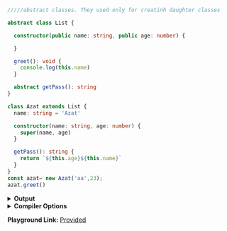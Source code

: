 
```ts

/////abstract classes. They used only for creatinh daughter classes

abstract class List {

  constructor(public name: string, public age: number) {

  }

  greet(): void {
    console.log(this.name)
  }

  abstract getPass(): string
}

class Azat extends List {
  name: string = 'Azat'

  constructor(name: string, age: number) {
    super(name, age)
  }

  getPass(): string {
    return `${this.age}${this.name}`
  }
}
const azat= new Azat('aa',23);
azat.greet()
```



<details><summary><b>Output</b></summary>

```ts
"use strict";
/////abstract classes. They used only for creatinh daughter classes
class List {
    constructor(name, age) {
        this.name = name;
        this.age = age;
    }
    greet() {
        console.log(this.name);
    }
}
class Azat extends List {
    constructor(name, age) {
        super(name, age);
        this.name = 'Azat';
    }
    getPass() {
        return `${this.age}${this.name}`;
    }
}
const azat = new Azat('aa', 23);
azat.greet();

```


</details>


<details><summary><b>Compiler Options</b></summary>

```json
{
  "compilerOptions": {
    "strict": true,
    "noImplicitAny": true,
    "strictNullChecks": true,
    "strictFunctionTypes": true,
    "strictPropertyInitialization": true,
    "strictBindCallApply": true,
    "noImplicitThis": true,
    "noImplicitReturns": true,
    "alwaysStrict": true,
    "esModuleInterop": true,
    "declaration": true,
    "experimentalDecorators": true,
    "emitDecoratorMetadata": true,
    "target": "ES2017",
    "jsx": "react",
    "module": "ESNext",
    "moduleResolution": "node"
  }
}
```


</details>

**Playground Link:** [Provided](https://www.typescriptlang.org/play?#code/FAejYQwIwZwFwE4QMZwATIDYRjApjAHRoAqAFngJ5oCu+AJmgPYB2m1AZkwhgnhHACWLMmnoQaAczJw8PLDnwxgwaPCSoM2XGgAyg+GgDeKtBlbqaqbgAoADjSiZByNCwgBbPAC4064ZIANGgOTi5oEJI+bjQeUHIAlMamaAC+KZJ8eHA2Cb4AbkyCjCZmZsgWTJh4hJhMkjZwZAaE7l4JwGbpnRGwiCjoUXAACoq5vv4sksDdCjoAggBeAmh4AB6yLPQwegbopW6e0ZOSaAC8aADkSwKXKRUsltYINm3HiAHBkdEssfEISQOZhgNDscleRy+UQ6XQy2VGuHGfg+U2SZTQfDgNAQLDQAAMACRGJotb6pIkkohvVJ4nrpdIPQwQZZwC4sPAAdzQNxylwgEEugQATABmBIAblULMImTw2VyQA)
      
